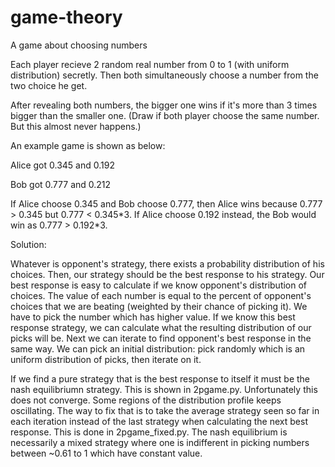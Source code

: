 # game-theory
A game about choosing numbers

Each player recieve 2 random real number from 0 to 1 (with uniform distribution) secretly. Then both simultaneously choose a number from the two choice he get.

After revealing both numbers, the bigger one wins if it's more than 3 times bigger than the smaller one. (Draw if both player choose the same number. But this almost never happens.)

An example game is shown as below:

Alice got 0.345 and 0.192

Bob got 0.777 and 0.212

If Alice choose 0.345 and Bob choose 0.777, then Alice wins because 0.777 > 0.345 but 0.777 < 0.345\*3. If Alice choose 0.192 instead, the Bob would win as 0.777 > 0.192\*3.


Solution:

Whatever is opponent's strategy, there exists a probability distribution of his choices. Then, our strategy should be the best response to his strategy. Our best response is easy to calculate if we know opponent's distribution of choices. The value of each number is equal to the percent of opponent's choices that we are beating (weighted by their chance of picking it). We have to pick the number which has higher value. If we know this best response strategy, we can calculate what the resulting distribution of our picks will be. Next we can iterate to find opponent's best response in the same way. We can pick an initial distribution: pick randomly which is an uniform distribution of picks, then iterate on it.

If we find a pure strategy that is the best response to itself it must be the nash equilibriumn strategy. This is shown in 2pgame.py. Unfortunately this does not converge. Some regions of the distribution profile keeps oscillating. The way to fix that is to take the average strategy seen so far in each iteration instead of the last strategy when calculating the next best response. This is done in 2pgame_fixed.py. The nash equilibrium is necessarily a mixed strategy where one is indifferent in picking numbers between ~0.61 to 1 which have constant value.
